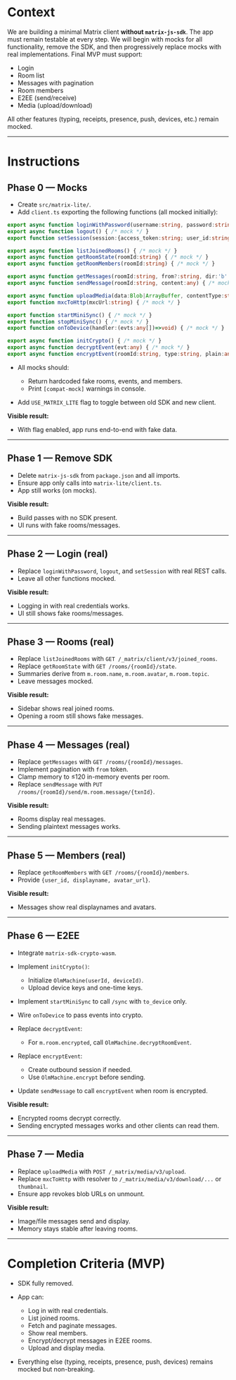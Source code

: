 # Context

We are building a minimal Matrix client **without `matrix-js-sdk`**.
The app must remain testable at every step.
We will begin with mocks for all functionality, remove the SDK, and then progressively replace mocks with real implementations.
Final MVP must support:

* Login
* Room list
* Messages with pagination
* Room members
* E2EE (send/receive)
* Media (upload/download)

All other features (typing, receipts, presence, push, devices, etc.) remain mocked.

---

# Instructions

## Phase 0 — Mocks

* Create `src/matrix-lite/`.
* Add `client.ts` exporting the following functions (all mocked initially):

```ts
export async function loginWithPassword(username:string, password:string) { /* mock */ }
export async function logout() { /* mock */ }
export function setSession(session:{access_token:string; user_id:string; device_id:string}) { /* mock */ }

export async function listJoinedRooms() { /* mock */ }
export async function getRoomState(roomId:string) { /* mock */ }
export async function getRoomMembers(roomId:string) { /* mock */ }

export async function getMessages(roomId:string, from?:string, dir:'b'|'f'='b', limit=20) { /* mock */ }
export async function sendMessage(roomId:string, content:any) { /* mock */ }

export async function uploadMedia(data:Blob|ArrayBuffer, contentType:string) { /* mock */ }
export function mxcToHttp(mxcUrl:string) { /* mock */ }

export function startMiniSync() { /* mock */ }
export function stopMiniSync() { /* mock */ }
export function onToDevice(handler:(evts:any[])=>void) { /* mock */ }

export async function initCrypto() { /* mock */ }
export async function decryptEvent(evt:any) { /* mock */ }
export async function encryptEvent(roomId:string, type:string, plain:any) { /* mock */ }
```

* All mocks should:

  * Return hardcoded fake rooms, events, and members.
  * Print `[compat-mock]` warnings in console.
* Add `USE_MATRIX_LITE` flag to toggle between old SDK and new client.

**Visible result:**

* With flag enabled, app runs end-to-end with fake data.

---

## Phase 1 — Remove SDK

* Delete `matrix-js-sdk` from `package.json` and all imports.
* Ensure app only calls into `matrix-lite/client.ts`.
* App still works (on mocks).

**Visible result:**

* Build passes with no SDK present.
* UI runs with fake rooms/messages.

---

## Phase 2 — Login (real)

* Replace `loginWithPassword`, `logout`, and `setSession` with real REST calls.
* Leave all other functions mocked.

**Visible result:**

* Logging in with real credentials works.
* UI still shows fake rooms/messages.

---

## Phase 3 — Rooms (real)

* Replace `listJoinedRooms` with `GET /_matrix/client/v3/joined_rooms`.
* Replace `getRoomState` with `GET /rooms/{roomId}/state`.
* Summaries derive from `m.room.name`, `m.room.avatar`, `m.room.topic`.
* Leave messages mocked.

**Visible result:**

* Sidebar shows real joined rooms.
* Opening a room still shows fake messages.

---

## Phase 4 — Messages (real)

* Replace `getMessages` with `GET /rooms/{roomId}/messages`.
* Implement pagination with `from` token.
* Clamp memory to ≤120 in-memory events per room.
* Replace `sendMessage` with `PUT /rooms/{roomId}/send/m.room.message/{txnId}`.

**Visible result:**

* Rooms display real messages.
* Sending plaintext messages works.

---

## Phase 5 — Members (real)

* Replace `getRoomMembers` with `GET /rooms/{roomId}/members`.
* Provide `{user_id, displayname, avatar_url}`.

**Visible result:**

* Messages show real displaynames and avatars.

---

## Phase 6 — E2EE

* Integrate `matrix-sdk-crypto-wasm`.
* Implement `initCrypto()`:

  * Initialize `OlmMachine(userId, deviceId)`.
  * Upload device keys and one-time keys.
* Implement `startMiniSync` to call `/sync` with `to_device` only.
* Wire `onToDevice` to pass events into crypto.
* Replace `decryptEvent`:

  * For `m.room.encrypted`, call `OlmMachine.decryptRoomEvent`.
* Replace `encryptEvent`:

  * Create outbound session if needed.
  * Use `OlmMachine.encrypt` before sending.
* Update `sendMessage` to call `encryptEvent` when room is encrypted.

**Visible result:**

* Encrypted rooms decrypt correctly.
* Sending encrypted messages works and other clients can read them.

---

## Phase 7 — Media

* Replace `uploadMedia` with `POST /_matrix/media/v3/upload`.
* Replace `mxcToHttp` with resolver to `/_matrix/media/v3/download/...` or `thumbnail`.
* Ensure app revokes blob URLs on unmount.

**Visible result:**

* Image/file messages send and display.
* Memory stays stable after leaving rooms.

---

# Completion Criteria (MVP)

* SDK fully removed.
* App can:

  * Log in with real credentials.
  * List joined rooms.
  * Fetch and paginate messages.
  * Show real members.
  * Encrypt/decrypt messages in E2EE rooms.
  * Upload and display media.
* Everything else (typing, receipts, presence, push, devices) remains mocked but non-breaking.
